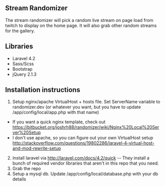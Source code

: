 ## Stream Randomizer

The stream randomizer will pick a random live stream on page load from twitch to display on the home page. It will also grab other random streams for the gallery.

## Libraries
* Laravel 4.2
* Sass/Scss
* Bootstrap
* jQuery 2.1.3


## Installation instructions
1. Setup nginx/apache VirtualHost + hosts file. Set ServerName variable to randomizer.dev (or whatever you want, but you have to update /app/config/local/app.php with that name)  
  * If you want a quick nginx template, check out https://bitbucket.org/joshrh88/randomizer/wiki/Nginx%20Local%20Server%20Setup  
  * I don't use apache, so you can figure out your own VirtualHost setup http://stackoverflow.com/questions/19802286/laravel-4-virtual-host-and-mod-rewrite-setup  
2. Install laravel via http://laravel.com/docs/4.2/quick -- They install a bunch of required vendor libraries that aren't in this repo that you need.
3. Grab the repo
4. Setup a mysql db. Update /app/config/local/database.php with your db details